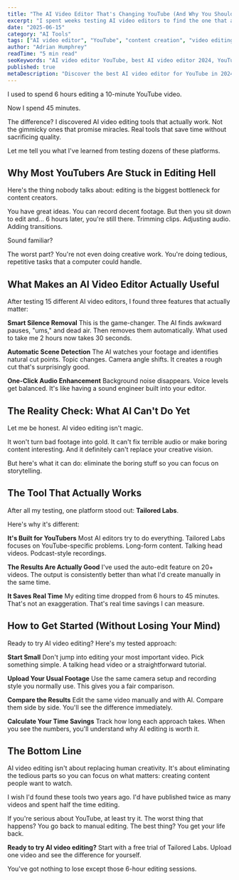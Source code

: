 ```yaml
---
title: "The AI Video Editor That's Changing YouTube (And Why You Should Care)"
excerpt: "I spent weeks testing AI video editors to find the one that actually works for YouTubers. Here's what I discovered."
date: "2025-06-15"
category: "AI Tools"
tags: ["AI video editor", "YouTube", "content creation", "video editing", "automation"]
author: "Adrian Humphrey"
readTime: "5 min read"
seoKeywords: "AI video editor YouTube, best AI video editor 2024, YouTube video editing AI, automated video editing"
published: true
metaDescription: "Discover the best AI video editor for YouTube in 2024. Learn how AI can cut your editing time by 80% while creating professional videos."
---
```


I used to spend 6 hours editing a 10-minute YouTube video. 

Now I spend 45 minutes.

The difference? I discovered AI video editing tools that actually work. Not the gimmicky ones that promise miracles. Real tools that save time without sacrificing quality.

Let me tell you what I've learned from testing dozens of these platforms.

## Why Most YouTubers Are Stuck in Editing Hell

Here's the thing nobody talks about: editing is the biggest bottleneck for content creators.

You have great ideas. You can record decent footage. But then you sit down to edit and... 6 hours later, you're still there. Trimming clips. Adjusting audio. Adding transitions.

Sound familiar?

The worst part? You're not even doing creative work. You're doing tedious, repetitive tasks that a computer could handle.

## What Makes an AI Video Editor Actually Useful

After testing 15 different AI video editors, I found three features that actually matter:

**Smart Silence Removal**
This is the game-changer. The AI finds awkward pauses, "ums," and dead air. Then removes them automatically. What used to take me 2 hours now takes 30 seconds.

**Automatic Scene Detection**
The AI watches your footage and identifies natural cut points. Topic changes. Camera angle shifts. It creates a rough cut that's surprisingly good.

**One-Click Audio Enhancement**
Background noise disappears. Voice levels get balanced. It's like having a sound engineer built into your editor.

## The Reality Check: What AI Can't Do Yet

Let me be honest. AI video editing isn't magic.

It won't turn bad footage into gold. It can't fix terrible audio or make boring content interesting. And it definitely can't replace your creative vision.

But here's what it can do: eliminate the boring stuff so you can focus on storytelling.

## The Tool That Actually Works

After all my testing, one platform stood out: **Tailored Labs**.

Here's why it's different:

**It's Built for YouTubers**
Most AI editors try to do everything. Tailored Labs focuses on YouTube-specific problems. Long-form content. Talking head videos. Podcast-style recordings.

**The Results Are Actually Good**
I've used the auto-edit feature on 20+ videos. The output is consistently better than what I'd create manually in the same time.

**It Saves Real Time**
My editing time dropped from 6 hours to 45 minutes. That's not an exaggeration. That's real time savings I can measure.

## How to Get Started (Without Losing Your Mind)

Ready to try AI video editing? Here's my tested approach:

**Start Small**
Don't jump into editing your most important video. Pick something simple. A talking head video or a straightforward tutorial.

**Upload Your Usual Footage**
Use the same camera setup and recording style you normally use. This gives you a fair comparison.

**Compare the Results**
Edit the same video manually and with AI. Compare them side by side. You'll see the difference immediately.

**Calculate Your Time Savings**
Track how long each approach takes. When you see the numbers, you'll understand why AI editing is worth it.

## The Bottom Line

AI video editing isn't about replacing human creativity. It's about eliminating the tedious parts so you can focus on what matters: creating content people want to watch.

I wish I'd found these tools two years ago. I'd have published twice as many videos and spent half the time editing.

If you're serious about YouTube, at least try it. The worst thing that happens? You go back to manual editing. The best thing? You get your life back.

**Ready to try AI video editing?** Start with a free trial of Tailored Labs. Upload one video and see the difference for yourself.

You've got nothing to lose except those 6-hour editing sessions.